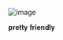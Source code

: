 ![image](https://github.com/user-attachments/assets/206d6acb-5be3-4b94-8177-ded39cc268e7)

𝐩𝐫𝐞𝐭𝐭𝐲 𝐟𝐫𝐢𝐞𝐧𝐝𝐥𝐲
<!--
**glonaxx/glonaxx** is a ✨ _special_ ✨ repository because its `README.md` (this file) appears on your GitHub profile.

Here are some ideas to get you started:

- 🔭 I’m currently working on ...
- 🌱 I’m currently learning ...
- 👯 I’m looking to collaborate on ...
- 🤔 I’m looking for help with ...
- 💬 Ask me about ...
- 📫 How to reach me: ...
- 😄 Pronouns: ...
- ⚡ Fun fact: ...
-->
